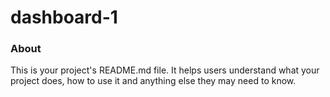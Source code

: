 dashboard-1
===========

### About

This is your project's README.md file. It helps users understand what your
project does, how to use it and anything else they may need to know.